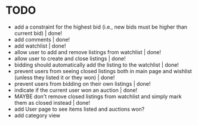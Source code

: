 # TODO
- add a constraint for the highest bid (i.e., new bids must be higher than current bid) | done!
- add comments | done!
- add watchlist | done!
- allow user to add and remove listings from watchlist | done!
- allow user to create and close listings | done!
- bidding should automatically add the listing to the watchlist | done!
- prevent users from seeing closed listings both in main page and wishlist (unless they listed it or they won) | done!
- prevent users from bidding on their own listings | done!
- indicate if the current user won an auction | done!
- MAYBE don't remove closed listings from watchlist and simply mark them as closed instead | done!
- add User page to see items listed and auctions won?
- add category view
